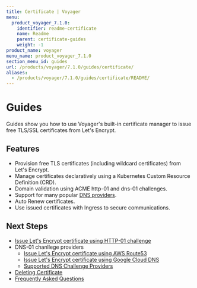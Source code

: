 ```yaml
---
title: Certificate | Voyager
menu:
  product_voyager_7.1.0:
    identifier: readme-certificate
    name: Readme
    parent: certificate-guides
    weight: -1
product_name: voyager
menu_name: product_voyager_7.1.0
section_menu_id: guides
url: /products/voyager/7.1.0/guides/certificate/
aliases:
  - /products/voyager/7.1.0/guides/certificate/README/
---
```


# Guides

Guides show you how to use Voyager's built-in certificate manager to issue free TLS/SSL certificates from Let's Encrypt.

## Features
- Provision free TLS certificates (including wildcard certificates) from Let's Encrypt.
- Manage certificates declaratively using a Kubernetes Custom Resource Definition (CRD).
- Domain validation using ACME http-01 and dns-01 challenges.
- Support for many popular [DNS providers](/products/voyager/7.1.0/guides/certificate/dns/providers).
- Auto Renew certificates.
- Use issued certificates with Ingress to secure communications.

## Next Steps
- [Issue Let's Encrypt certificate using HTTP-01 challenge](/products/voyager/7.1.0/guides/certificate/http/overview)
- DNS-01 chanllege providers
  - [Issue Let's Encrypt certificate using AWS Route53](/products/voyager/7.1.0/guides/certificate/dns/route53)
  - [Issue Let's Encrypt certificate using Google Cloud DNS](/products/voyager/7.1.0/guides/certificate/dns/google-cloud)
  - [Supported DNS Challenge Providers](/products/voyager/7.1.0/guides/certificate/dns/providers)
- [Deleting Certificate](/products/voyager/7.1.0/guides/certificate/delete)
- [Frequently Asked Questions](/products/voyager/7.1.0/guides/certificate/faq)
